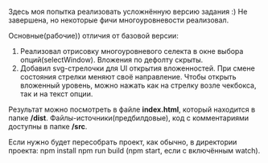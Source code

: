 Здесь моя попытка реализовать усложнённую версию задания :)
Не завершена, но некоторые фичи многоуровневости реализовал.

Основные(рабочие)) отличия от базовой версии:
1) Реализовал отрисовку многоуровневого селекта в окне выбора опций(selectWindow). Вложения по дефолту скрыты.
2) Добавил svg-стрелочки для UI открытия вложенностей. При смене состояния стрелки меняют своё направление.
Чтобы открыть вложенный уровень, можно нажать как на стрелку возле чекбокса, так и на текст опции.

Результат можно посмотреть в файле <b>index.html</b>, который находится в папке <b>/dist</b>.
Файлы-источники(предбилдовые), код с комментариями доступны в папке <b>/src</b>.

Если нужно будет пересобрать проект, как обычно, в директории проекта:
npm install
npm run build (npm start, если с включённым watch).